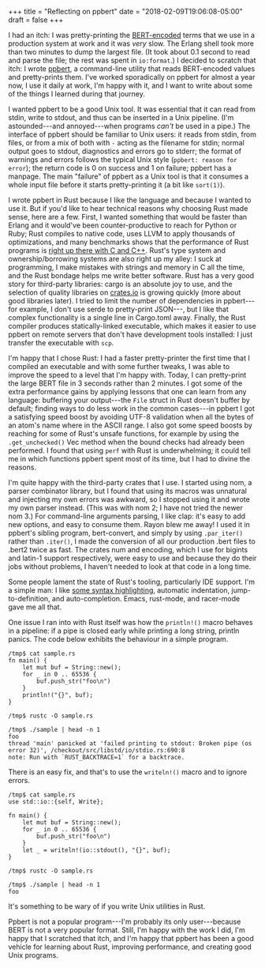 +++
title = "Reflecting on ppbert"
date = "2018-02-09T19:06:08-05:00"
draft = false
+++

I had an itch: I was pretty-printing the [BERT-encoded](http://erlang.org/doc/apps/erts/erl_ext_dist.html) terms that we use in a production system at work and it was *very* slow.  The Erlang shell took more than two minutes to dump the largest file.  (It took about 0.1 second to read and parse the file; the rest was spent in `io:format`.)  I decided to scratch that itch: I wrote [ppbert](https://github.com/gnuvince/ppbert), a command-line utility that reads BERT-encoded values and pretty-prints them.  I've worked sporadically on ppbert for almost a year now, I use it daily at work, I'm happy with it, and I want to write about some of the things I learned during that journey.

I wanted ppbert to be a good Unix tool.  It was essential that it can read from stdin, write to stdout, and thus can be inserted in a Unix pipeline.  (I'm astounded---and annoyed---when programs *can't* be used in a pipe.)  The interface of ppbert should be familiar to Unix users: it reads from stdin, from files, or from a mix of both with `-` acting as the filename for stdin; normal output goes to stdout, diagnostics and errors go to stderr; the format of warnings and errors follows the typical Unix style (`ppbert: reason for error`); the return code is 0 on success and 1 on failure; ppbert has a manpage.  The main "failure" of ppbert as a Unix tool is that it consumes a whole input file before it starts pretty-printing it (a bit like `sort(1)`).

I wrote ppbert in Rust because I like the language and because I wanted to use it.  But if you'd like to hear technical reasons why choosing Rust made sense, here are a few.  First, I wanted something that would be faster than Erlang and it would've been counter-productive to reach for Python or Ruby; Rust compiles to native code, uses LLVM to apply thousands of optimizations, and many benchmarks shows that the performance of Rust programs is [right up there with C and C++](https://benchmarksgame.alioth.debian.org/u64q/which-programs-are-fastest.html).  Rust's type system and ownership/borrowing systems are also right up my alley: I suck at programming, I make mistakes with strings and memory in C all the time, and the Rust bondage helps me write better software.  Rust has a very good story for third-party libraries: cargo is an absolute joy to use, and the selection of quality libraries on [crates.io](https://crates.io) is growing quickly (more about good libraries later).  I tried to limit the number of dependencies in ppbert---for example, I don't use serde to pretty-print JSON---, but I like that complex functionality is a single line in Cargo.toml away.  Finally, the Rust compiler produces statically-linked executable, which makes it easier to use ppbert on remote servers that don't have development tools installed: I just transfer the executable with `scp`.

I'm happy that I chose Rust: I had a faster pretty-printer the first time that I compiled an executable and with some further tweaks, I was able to improve the speed to a level that I'm happy with.  Today, I can pretty-print the large BERT file in 3 seconds rather than 2 minutes.  I got some of the extra performance gains by applying lessons that one can learn from any language: buffering your output---the `File` struct in Rust doesn't buffer by default; finding ways to do less work in the common cases---in ppbert I got a satisfying speed boost by avoiding UTF-8 validation when all the bytes of an atom's name where in the ASCII range.  I also got some speed boosts by reaching for some of Rust's unsafe functions, for example by using the `.get_unchecked()` Vec method when the bound checks had already been performed.  I found that using `perf` with Rust is underwhelming; it could tell me in which functions ppbert spent most of its time, but I had to divine the reasons.

I'm quite happy with the third-party crates that I use.  I started using nom, a parser combinator library, but I found that using its macros was unnatural and injecting my own errors was awkward, so I stopped using it and wrote my own parser instead.  (This was with nom 2; I have not tried the newer nom 3.)  For command-line arguments parsing, I like clap: it's easy to add new options, and easy to consume them.  Rayon blew me away!  I used it in ppbert's sibling program, bert-convert, and simply by using `.par_iter()` rather than `.iter()`, I made the conversion of all our production .bert files to .bert2 twice as fast.  The crates num and encoding, which I use for bigints and latin-1 support respectively, were easy to use and because they do their jobs without problems, I haven't needed to look at that code in a long time.

Some people lament the state of Rust's tooling, particularly IDE support.  I'm a simple man: I like [some syntax highlighting](http://vfoley.xyz/syntax-highlighting/), automatic indentation, jump-to-definition, and auto-completion.  Emacs, rust-mode, and racer-mode gave me all that.

One issue I ran into with Rust itself was how the `println!()` macro behaves in a pipeline: if a pipe is closed early while printing a long string, println panics.  The code below exhibits the behaviour in a simple program.

```
/tmp$ cat sample.rs
fn main() {
    let mut buf = String::new();
    for _ in 0 .. 65536 {
        buf.push_str("foo\n")
    }
    println!("{}", buf);
}

/tmp$ rustc -O sample.rs

/tmp$ ./sample | head -n 1
foo
thread 'main' panicked at 'failed printing to stdout: Broken pipe (os error 32)', /checkout/src/libstd/io/stdio.rs:690:8
note: Run with `RUST_BACKTRACE=1` for a backtrace.

```

There is an easy fix, and that's to use the `writeln!()` macro and to ignore errors.

```
/tmp$ cat sample.rs
use std::io::{self, Write};

fn main() {
    let mut buf = String::new();
    for _ in 0 .. 65536 {
        buf.push_str("foo\n")
    }
    let _ = writeln!(io::stdout(), "{}", buf);
}

/tmp$ rustc -O sample.rs

/tmp$ ./sample | head -n 1
foo
```

It's something to be wary of if you write Unix utilities in Rust.

Ppbert is not a popular program---I'm probably its only user---because BERT is not a very popular format.  Still, I'm happy with the work I did, I'm happy that I scratched that itch, and I'm happy that ppbert has been a good vehicle for learning about Rust, improving performance, and creating good Unix programs.
